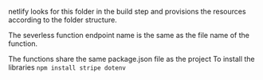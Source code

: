 netlify looks for this folder in the build step and provisions the resources according to the folder structure.

The severless function endpoint name is the same as the file name of the function.

The functions share the same package.json file as the project
To install the libraries
`npm install stripe dotenv`